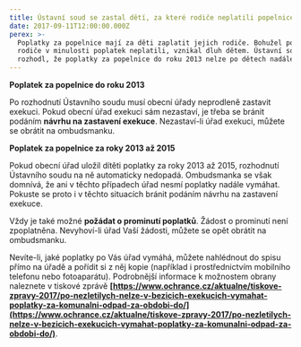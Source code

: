 ```yaml
---
title: Ústavní soud se zastal dětí, za které rodiče neplatili popelnice
date: 2017-09-11T12:00:00.000Z
perex: >-
  Poplatky za popelnice mají za děti zaplatit jejich rodiče. Bohužel pokud
  rodiče v minulosti poplatek neplatili, vznikal dluh dětem. Ústavní soud nyní
  rozhodl, že poplatky za popelnice do roku 2013 nelze po dětech nadále vymáhat.
---
```








**Poplatek za popelnice do roku 2013** 

Po rozhodnutí Ústavního soudu musí obecní úřady neprodleně zastavit exekuci. Pokud obecní úřad exekuci sám nezastaví, je třeba se bránit podáním **návrhu na zastavení exekuce**. Nezastaví-li úřad exekuci, můžete se obrátit na ombudsmanku. 



**Poplatek za popelnice za roky 2013 až 2015** 

Pokud obecní úřad uložil dítěti poplatky za roky 2013 až 2015, rozhodnutí Ústavního soudu na ně automaticky nedopadá. Ombudsmanka se však domnívá, že ani v těchto případech úřad nesmí poplatky nadále vymáhat. Pokuste se proto i v těchto situacích bránit podáním návrhu na zastavení exekuce. 







Vždy je také možné **požádat o prominutí poplatků**. Žádost o prominutí není zpoplatněna. Nevyhoví-li úřad Vaší žádosti, můžete se opět obrátit na ombudsmanku.



Nevíte-li, jaké poplatky po Vás úřad vymáhá, můžete nahlédnout do spisu přímo na úřadě a pořídit si z něj kopie (například i prostřednictvím mobilního telefonu nebo fotoaparátu). Podrobnější informace k možnostem obrany naleznete v tiskové zprávě **[https://www.ochrance.cz/aktualne/tiskove-zpravy-2017/po-nezletilych-nelze-v-bezicich-exekucich-vymahat-poplatky-za-komunalni-odpad-za-obdobi-do/](https://www.ochrance.cz/aktualne/tiskove-zpravy-2017/po-nezletilych-nelze-v-bezicich-exekucich-vymahat-poplatky-za-komunalni-odpad-za-obdobi-do/)**.






